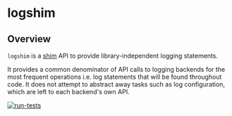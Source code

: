 # logshim

## Overview

`logshim` is a [shim](https://en.wikipedia.org/wiki/Shim_\(computing\)) API to
provide library-independent logging statements.

It provides a common denominator of API calls to logging backends for the most
frequent operations i.e. log statements that will be found throughout code. It
does not attempt to abstract away tasks such as log configuration, which are
left to each backend's own API.

[![run-tests](https://github.com/wtsi-npg/logshim/actions/workflows/run-tests.yml/badge.svg)](https://github.com/wtsi-npg/logshim/actions/workflows/run-tests.yml)
